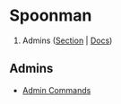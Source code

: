 # Spoonman

1. Admins ([Section](./#admins) | [Docs](./admins/))

## Admins

* [Admin Commands](./admins/#admin-commands)
